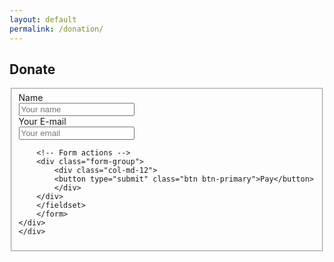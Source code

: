```yaml
---
layout: default
permalink: /donation/
---
```


## Donate

<div class="row py-4">
    <div class="col-md-12">
    <div class="well well-sm">
        <form class="form-horizontal" action="#" method="post">
        <fieldset>
        <!-- Name input-->
        <div class="form-group">
            <label class="col-md-3 control-label" for="name">Name</label>
            <div class="col-md-9">
            <input id="name" name="name" type="text" placeholder="Your name" class="form-control">
            </div>
        </div>
        <!-- Email input-->
        <div class="form-group">
            <label class="col-md-3 control-label" for="email">Your E-mail</label>
            <div class="col-md-9">
            <input id="email" name="email" type="text" placeholder="Your email" class="form-control">
            </div>
        </div>

        <!-- Form actions -->
        <div class="form-group">
            <div class="col-md-12">
            <button type="submit" class="btn btn-primary">Pay</button>
            </div>
        </div>
        </fieldset>
        </form>
    </div>
    </div>
</div>
